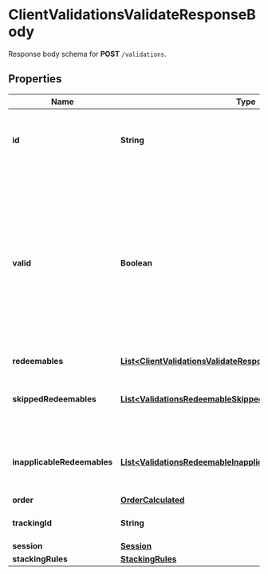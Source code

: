 

# ClientValidationsValidateResponseBody

Response body schema for **POST** `/validations`.

## Properties

| Name | Type | Description |
|------------ | ------------- | ------------- |
|**id** | **String** | Unique identifier of the validation, assigned by Voucherify. |
|**valid** | **Boolean** | The result of the validation. It takes all of the redeemables into account and returns a &#x60;false&#x60; if at least one redeemable is inapplicable. Returns &#x60;true&#x60; if all redeemables are applicable. |
|**redeemables** | [**List&lt;ClientValidationsValidateResponseBodyRedeemablesItem&gt;**](ClientValidationsValidateResponseBodyRedeemablesItem.md) |  |
|**skippedRedeemables** | [**List&lt;ValidationsRedeemableSkipped&gt;**](ValidationsRedeemableSkipped.md) | Lists validation results of each skipped redeemable. |
|**inapplicableRedeemables** | [**List&lt;ValidationsRedeemableInapplicable&gt;**](ValidationsRedeemableInapplicable.md) | Lists validation results of each inapplicable redeemable. |
|**order** | [**OrderCalculated**](OrderCalculated.md) |  |
|**trackingId** | **String** | Hashed customer source ID. |
|**session** | [**Session**](Session.md) |  |
|**stackingRules** | [**StackingRules**](StackingRules.md) |  |



